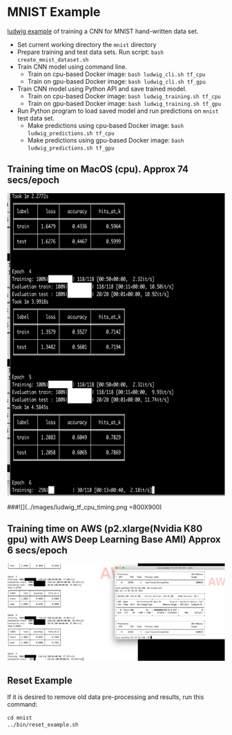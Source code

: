 # MNIST Example

[ludwig example](https://uber.github.io/ludwig/examples/#image-classification-mnist) of training a CNN for MNIST hand-written data set.

* Set current working directory the `mnist` directory
* Prepare training and test data sets.  Run script: `bash create_mnist_dataset.sh`
* Train CNN model using command line.  
  * Train on cpu-based Docker image: `bash ludwig_cli.sh tf_cpu`
  * Train on gpu-based Docker image: `bash ludwig_cli.sh tf_gpu`
* Train CNN model using Python API and save trained model.  
  * Train on cpu-based Docker image: `bash ludwig_training.sh tf_cpu`
  * Train on gpu-based Docker image: `bash ludwig_training.sh tf_gpu`
* Run Python program to load saved model and run predictions on `mnist` test data set.
  * Make predictions using cpu-based Docker image: `bash ludwig_predictions.sh tf_cpu`
  * Make predictions using gpu-based Docker image: `bash ludwig_predictions.sh tf_gpu`

## Training time on MacOS (cpu).  Approx 74 secs/epoch
<img src="https://github.com/jimthompson5802/ludwig_examples/blob/master/images/ludwig_tf_cpu_timing.png" width="600" 
  height="700">

###![](../images/ludwig_tf_cpu_timing.png =800X900)

## Training time on AWS (p2.xlarge(Nvidia K80 gpu) with AWS Deep Learning Base AMI)  Approx 6 secs/epoch
![](../images/ludwig_tf_gpu_timing.png)


## Reset Example
If it is desired to remove old data pre-processing and results, run this command:
``` 
cd mnist
../bin/reset_example.sh
```